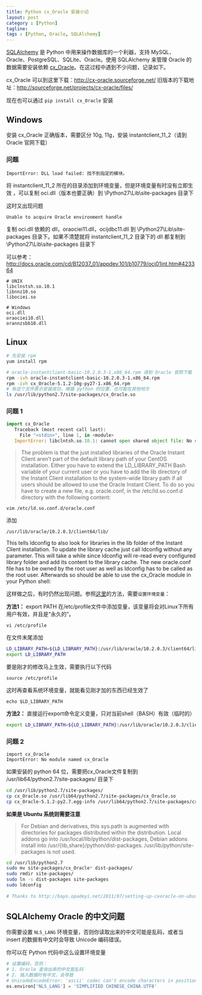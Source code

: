 ```yaml
---
title: Python cx_Oracle 安装小记
layout: post
category : [Python]
tagline: 
tags : [Python, Oracle, SQLAlchemy]
---
```


[SQLAlchemy](http://www.sqlalchemy.org/ "") 是 Python 中用来操作数据库的一个利器，支持 MySQL、Oracle、PostgreSQL、SQLite、Oracle。使用 SQLAlchemy 来管理 Oracle 的数据需要安装依赖 [cx_Oracle](http://cx-oracle.sourceforge.net/ "")。在这过程中遇到不少问题，记录如下。

cx_Oracle 可以到这里下载：http://cx-oracle.sourceforge.net/
旧版本的下载地址：http://sourceforge.net/projects/cx-oracle/files/

现在也可以通过 `pip install cx_Oracle` 安装

## Windows 

安装 cx_Oracle 正确版本，需要区分 10g, 11g，安装 instantclient_11_2（请到 Oracle 官网下载）

### 问题 

```
ImportError: DLL load failed: 找不到指定的模块。
```

将 instantclient_11_2 所在的目录添加到环境变量，但是环境变量有时没有立即生效
，可以复制 oci.dll（版本也要正确）到 \Python27\Lib\site-packages 目录下

这时又出现问题

```
Unable to acquire Oracle environment handle
```

复制 oci.dll 依赖的 dll，oraociei11.dll，ocijdbc11.dll 到 \Python27\Lib\site-packages 目录下。如果不清楚就将 instantclient_11_2 目录下的 dll 都复制到 \Python27\Lib\site-packages 目录下

可以参考：http://docs.oracle.com/cd/B12037_01/appdev.101/b10779/oci01int.htm#423364

```
# UNIX
libclnstsh.so.10.1
libnnz10.so
libociei.so

# Windows
oci.dll
oraociei10.dll
orannzsbb10.dll
```

## Linux

```sh
# 先安装 rpm
yum install rpm
```

```sh
# oracle-instantclient-basic-10.2.0.3-1.x86_64.rpm 请到 Oracle 官网下载
rpm -ivh oracle-instantclient-basic-10.2.0.3-1.x86_64.rpm
rpm -ivh cx_Oracle-5.1.2-10g-py27-1.x86_64.rpm 
# 有这个文件表示安装成功，根据 python 的位置，也可能在其他地方
ls /usr/lib/python2.7/site-packages/cx_Oracle.so 
```

### 问题 1

```py
import cx_Oracle
   Traceback (most recent call last):
     File "<stdin>", line 1, in <module>
   ImportError: libclntsh.so.10.1: cannot open shared object file: No such file or directory
```

> The problem is that the just installed libraries of the Oracle Instant Client aren’t part of the default library path of your CentOS installation. Either you have to extend the LD_LIBRARY_PATH Bash variable of your current user or you have to add the lib directory of the Instant Client installation to the system-wide library path if all users should be allowed to use the Oracle Instant Client. To do so you have to create a new file, e.g. oracle.conf, in the /etc/ld.so.conf.d directory with the following content:

    vim /etc/ld.so.conf.d/oracle.conf
    
添加

    /usr/lib/oracle/10.2.0.3/client64/lib/
    
This tells ldconfig to also look for libraries in the lib folder of the Instant Client installation. To update the library cache just call ldconfig without any parameter. This will take a while since ldconfig will re-read every configured library folder and add its content to the library cache. The new oracle.conf file has to be owned by the root user as well as ldconfig has to be called as the root user. Afterwards so should be able to use the cx_Oracle module in your Python shell:

这样做之后，有时仍然出现问题。参照[这里](http://blog.csdn.net/kongxx/article/details/7107683 "")的方法，需要`设置环境变量`：

**方法1：**
export PATH
在/etc/profile文件中添加变量，该变量将会对Linux下所有用户有效，并且是“永久的”。

    vi /etc/profile

在文件末尾添加

```sh
LD_LIBRARY_PATH=${LD_LIBRARY_PATH}:/usr/lib/oracle/10.2.0.3/client64/lib
export LD_LIBRARY_PATH
```

要是刚才的修改马上生效，需要执行以下代码

    source /etc/profile

这时再查看系统环境变量，就能看见刚才加的东西已经生效了

    echo $LD_LIBRARY_PATH


**方法2：** 直接运行export命令定义变量，只对当前shell（BASH）有效（临时的）

```sh
export LD_LIBRARY_PATH=${LD_LIBRARY_PATH}:/usr/lib/oracle/10.2.0.3/client64/lib
```

### 问题 2

```
import cx_Oracle
ImportError: No module named cx_Oracle
```

如果安装的 python 64 位，需要把cx_Oracle文件复制到 /usr/lib64/python2.7/site-packages/ 目录下

```sh
cd /usr/lib/python2.7/site-packages/
cp cx_Oracle.so /usr/lib64/python2.7/site-packages/cx_Oracle.so
cp cx_Oracle-5.1.2-py2.7.egg-info /usr/lib64/python2.7/site-packages/cx_Oracle-5.1.2-py2.7.egg-info
```

**如果是 Ubuntu 系统则需要注意**

> For Debian and derivatives, this sys.path is augmented with directories for packages distributed within the distribution. Local addons go into /usr/local/lib/python/dist-packages, Debian addons install into /usr/{lib,share}/python/dist-packages. /usr/lib/python/site-packages is not used.

```sh
cd /usr/lib/python2.7
sudo mv site-packages/cx_Oracle* dist-packages/
sudo rmdir site-packages/
sudo ln -s dist-packages site-packages
sudo ldconfig
    
# Thanks to http://bayo.opadeyi.net/2011/07/setting-up-cxoracle-on-ubuntu-1104.html
```

## SQLAlchemy Oracle 的中文问题

你需要设置 `NLS_LANG` 环境变量，否则你读取出来的中文可能是乱码，或者当 insert 的数据有中文时会导致 Unicode 编码错误。

你可以在 Python 代码中这么设置环境变量

```py
# 设置编码，否则：
# 1. Oracle 查询出来的中文是乱码
# 2. 插入数据时有中文，会导致
# UnicodeEncodeError: 'ascii' codec can't encode characters in position 1-7: ordinal not in range(128)
os.environ['NLS_LANG'] = 'SIMPLIFIED CHINESE_CHINA.UTF8'
```

